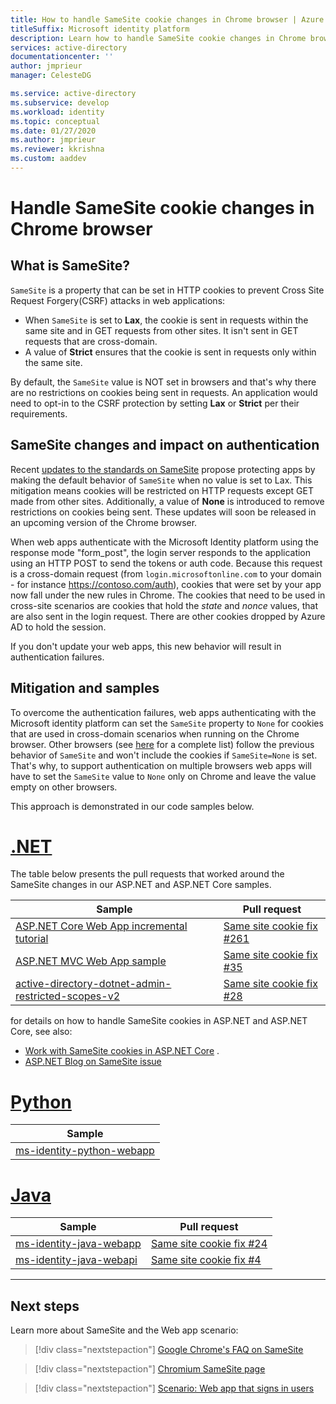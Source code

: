 ```yaml
---
title: How to handle SameSite cookie changes in Chrome browser | Azure
titleSuffix: Microsoft identity platform
description: Learn how to handle SameSite cookie changes in Chrome browser.
services: active-directory
documentationcenter: ''
author: jmprieur
manager: CelesteDG

ms.service: active-directory
ms.subservice: develop
ms.workload: identity
ms.topic: conceptual
ms.date: 01/27/2020
ms.author: jmprieur
ms.reviewer: kkrishna
ms.custom: aaddev
---
```

# Handle SameSite cookie changes in Chrome browser

## What is SameSite?

`SameSite` is a property that can be set in HTTP cookies to prevent Cross Site Request Forgery(CSRF) attacks in web applications:

- When `SameSite` is set to **Lax**, the cookie is sent in requests within the same site and in GET requests from other sites. It isn't sent in GET requests that are cross-domain.
- A value of **Strict** ensures that the cookie is sent in requests only within the same site.

By default, the `SameSite` value is NOT set in browsers and that's why there are no restrictions on cookies being sent in requests. An application would need to opt-in to the CSRF protection by setting **Lax** or **Strict** per their requirements.

## SameSite changes and impact on authentication

Recent [updates to the standards on SameSite](https://tools.ietf.org/html/draft-west-cookie-incrementalism-00) propose protecting apps by making the default behavior of `SameSite` when no value is set to Lax. This mitigation means cookies will be restricted on HTTP requests except GET made from other sites. Additionally, a value of **None** is introduced to remove restrictions on cookies being sent. These updates will soon be released in an upcoming version of the Chrome browser.

When web apps authenticate with the Microsoft Identity platform using the response mode "form_post", the login server responds to the application using an HTTP POST to send the tokens or auth code. Because this request is a cross-domain request (from `login.microsoftonline.com` to your domain - for instance https://contoso.com/auth), cookies that were set by your app now fall under the new rules in Chrome. The cookies that need to be used in cross-site scenarios are cookies that hold the *state* and *nonce* values, that are also sent in the login request. There are other cookies dropped by Azure AD to hold the session.

If you don't update your web apps, this new behavior will result in authentication failures.

## Mitigation and samples

To overcome the authentication failures, web apps authenticating with the Microsoft identity platform can set the `SameSite` property to `None` for cookies that are used in cross-domain scenarios when running on the Chrome browser.
Other browsers (see [here](https://www.chromium.org/updates/same-site/incompatible-clients) for a complete list) follow the previous behavior of `SameSite` and won't include the cookies if `SameSite=None` is set.
That's why, to support authentication on multiple browsers web apps will have to set the `SameSite` value to `None` only on Chrome and leave the value empty on other browsers.

This approach is demonstrated in our code samples below.

# [.NET](#tab/dotnet)

The table below presents the pull requests that worked around the SameSite changes in our ASP.NET and ASP.NET Core samples.

| Sample | Pull request |
| ------ | ------------ |
|  [ASP.NET Core Web App incremental tutorial](https://github.com/Azure-Samples/active-directory-aspnetcore-webapp-openidconnect-v2)  |  [Same site cookie fix #261](https://github.com/Azure-Samples/active-directory-aspnetcore-webapp-openidconnect-v2/pull/261)  |
|  [ASP.NET MVC Web App sample](https://github.com/Azure-Samples/ms-identity-aspnet-webapp-openidconnect)  |  [Same site cookie fix #35](https://github.com/Azure-Samples/ms-identity-aspnet-webapp-openidconnect/pull/35)  |
|  [active-directory-dotnet-admin-restricted-scopes-v2](https://github.com/azure-samples/active-directory-dotnet-admin-restricted-scopes-v2)  |  [Same site cookie fix #28](https://github.com/Azure-Samples/active-directory-dotnet-admin-restricted-scopes-v2/pull/28)  |

for details on how to handle SameSite cookies in ASP.NET and ASP.NET Core, see also:

- [Work with SameSite cookies in ASP.NET Core](https://docs.microsoft.com/aspnet/core/security/samesite) .
- [ASP.NET Blog on SameSite issue](https://devblogs.microsoft.com/aspnet/upcoming-samesite-cookie-changes-in-asp-net-and-asp-net-core/)

# [Python](#tab/python)

| Sample |
| ------ |
|  [ms-identity-python-webapp](https://github.com/Azure-Samples/ms-identity-python-webapp)  |

# [Java](#tab/java)

| Sample | Pull request |
| ------ | ------------ |
|  [ms-identity-java-webapp](https://github.com/Azure-Samples/ms-identity-java-webapp)  | [Same site cookie fix #24](https://github.com/Azure-Samples/ms-identity-java-webapp/pull/24)
|  [ms-identity-java-webapi](https://github.com/Azure-Samples/ms-identity-java-webapi)  | [Same site cookie fix #4](https://github.com/Azure-Samples/ms-identity-java-webapi/pull/4)

---

## Next steps

Learn more about SameSite and the Web app scenario:

> [!div class="nextstepaction"]
> [Google Chrome's FAQ on SameSite](https://www.chromium.org/updates/same-site/faq)

> [!div class="nextstepaction"]
> [Chromium SameSite page](https://www.chromium.org/updates/same-site)

> [!div class="nextstepaction"]
> [Scenario: Web app that signs in users](scenario-web-app-sign-user-overview.md)